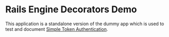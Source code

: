 Rails Engine Decorators Demo
============================

This application is a standalone version of the dummy app which is used to test and document [Simple Token Authentication][sta].

  [sta]: https://github.com/gonzalo-bulnes/simple_token_authentication


